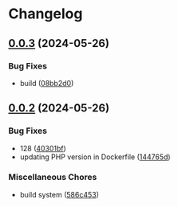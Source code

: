 # Changelog

## [0.0.3](https://github.com/The-IT-Dept/roadmap/compare/v0.0.2...v0.0.3) (2024-05-26)


### Bug Fixes

* build ([08bb2d0](https://github.com/The-IT-Dept/roadmap/commit/08bb2d05d53cc14110e5abca7e6683e8fc87e0b6))

## [0.0.2](https://github.com/The-IT-Dept/roadmap/compare/v0.0.1...v0.0.2) (2024-05-26)


### Bug Fixes

* 128 ([40301bf](https://github.com/The-IT-Dept/roadmap/commit/40301bf59184f3a1f7634f1cc4881f41dd5ab21a))
* updating PHP version in Dockerfile ([144765d](https://github.com/The-IT-Dept/roadmap/commit/144765d9bcebd85eec3ad2e3399e3a04cd033f4c))


### Miscellaneous Chores

* build system ([586c453](https://github.com/The-IT-Dept/roadmap/commit/586c453d5318fdb1c0ee7c45af1aa96fd1522371))
